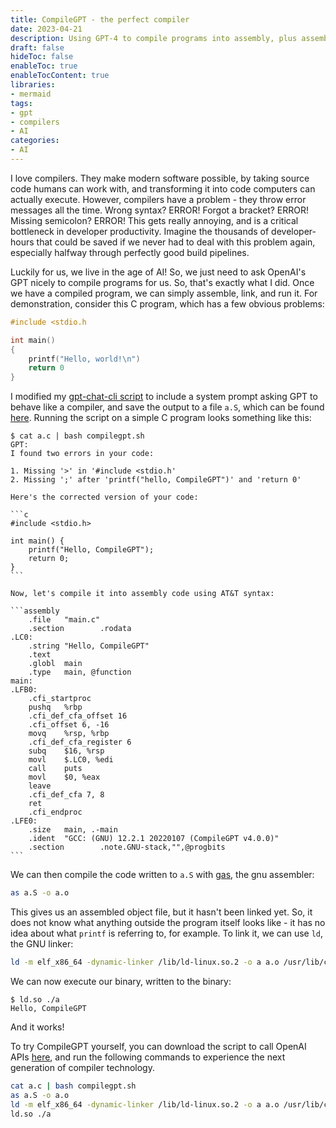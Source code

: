 ```yaml
---
title: CompileGPT - the perfect compiler
date: 2023-04-21
description: Using GPT-4 to compile programs into assembly, plus assembling and linking 
draft: false
hideToc: false
enableToc: true
enableTocContent: true
libraries:
- mermaid
tags:
- gpt
- compilers
- AI
categories:
- AI
---
```


I love compilers. They make modern software possible, by taking source code humans can work with, and transforming it into code computers can actually execute. However, compilers have a problem - they throw error messages all the time. Wrong syntax? ERROR! Forgot a bracket? ERROR! Missing semicolon? ERROR! This gets really annoying, and is a critical bottleneck in developer productivity. Imagine the thousands of developer-hours that could be saved if we never had to deal with this problem again, especially halfway through perfectly good build pipelines.

Luckily for us, we live in the age of AI! So, we just need to ask OpenAI's GPT nicely to compile programs for us. So, that's exactly what I did. Once we have a compiled program, we can simply assemble, link, and run it. For demonstration, consider this C program, which has a few obvious problems:

```c
#include <stdio.h

int main()
{
    printf("Hello, world!\n")
    return 0
}
```

I modified my [gpt-chat-cli script](https://github.com/pranavgade20/gpt-chat-cli/blob/master/chat.sh) to include a system prompt asking GPT to behave like a compiler, and save the output to a file `a.S`, which can be found [here](https://gist.github.com/pranavgade20/00a242c91134bfac3c8235f662dbe82c). Running the script on a simple C program looks something like this:

````
$ cat a.c | bash compilegpt.sh
GPT:
I found two errors in your code:

1. Missing '>' in '#include <stdio.h'
2. Missing ';' after 'printf("hello, CompileGPT")' and 'return 0'

Here's the corrected version of your code:

```c
#include <stdio.h>

int main() {
    printf("Hello, CompileGPT");
    return 0;
}
```

Now, let's compile it into assembly code using AT&T syntax:

```assembly
    .file   "main.c"
    .section        .rodata
.LC0:
    .string "Hello, CompileGPT"
    .text
    .globl  main
    .type   main, @function
main:
.LFB0:
    .cfi_startproc
    pushq   %rbp
    .cfi_def_cfa_offset 16
    .cfi_offset 6, -16
    movq    %rsp, %rbp
    .cfi_def_cfa_register 6
    subq    $16, %rsp
    movl    $.LC0, %edi
    call    puts
    movl    $0, %eax
    leave
    .cfi_def_cfa 7, 8
    ret
    .cfi_endproc
.LFE0:
    .size   main, .-main
    .ident  "GCC: (GNU) 12.2.1 20220107 (CompileGPT v4.0.0)"
    .section        .note.GNU-stack,"",@progbits
```

````

We can then compile the code written to `a.S` with [gas](https://ftp.gnu.org/old-gnu/Manuals/gas-2.9.1/html_node/as_3.html#SEC3), the  gnu assembler: 

```bash
as a.S -o a.o
```

This gives us an assembled object file, but it hasn't been linked yet. So, it does not know what anything outside the program itself looks like - it has no idea about what `printf` is referring to, for example. To link it, we can use `ld`, the GNU linker:

```bash
ld -m elf_x86_64 -dynamic-linker /lib/ld-linux.so.2 -o a a.o /usr/lib/crt1.o /usr/lib/libc.so /usr/lib/crti.o /usr/lib/crtn.o
```

We can now execute our binary, written to the binary:

```
$ ld.so ./a
Hello, CompileGPT
```

And it works!

To try CompileGPT yourself, you can download the script to call OpenAI APIs [here](https://gist.github.com/pranavgade20/00a242c91134bfac3c8235f662dbe82c), and run the following commands to experience the next generation of compiler technology.

```bash
cat a.c | bash compilegpt.sh
as a.S -o a.o
ld -m elf_x86_64 -dynamic-linker /lib/ld-linux.so.2 -o a a.o /usr/lib/crt1.o /usr/lib/libc.so /usr/lib/crti.o /usr/lib/crtn.o
ld.so ./a
```

